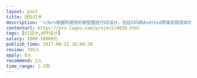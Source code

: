 ```yaml
---                
layout: post       
title: 团队打卡           
description: '</br>根据所提供的原型图进行UI设计，包括IOS和Android界面实现具体功能包括：</br>点滴（工具）：选择习惯，完成方式，点滴主页，内容页，团队打卡创建，团队互动界面等；</br>个人主页</br></br>时间周期：在8月29日内完成所有UI设计</br>'     
contenturl: https://pro.lagou.com/project/4028.html      
tags: [UI设计,APP设计]            
salary: 5000-10000元          
publish_time: 2017-08-21 16:04:38         
review: 785人                   
apply: 0人                   
recommend: 2人                   
time_range: 1-2周              
---                 
```

